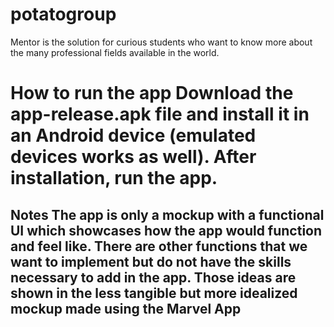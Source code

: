 # potatogroup

Mentor is the solution for curious students who want to know more about the many professional fields available in the world.

<h1> How to run the app
  Download the app-release.apk file and install it in an Android device (emulated devices works as well). After installation, run the app.
  
<h2> Notes
  The app is only a mockup with a functional UI which showcases how the app would function and feel like. There are other functions that we want to implement but do not have the skills necessary to add in the app. Those ideas are shown in the less tangible but more idealized mockup made using the Marvel App
